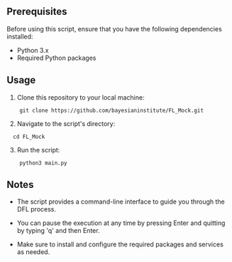 
## Prerequisites

Before using this script, ensure that you have the following dependencies installed:

- Python 3.x
- Required Python packages 

## Usage

1. Clone this repository to your local machine:

```
    git clone https://github.com/bayesianinstitute/FL_Mock.git
```


2. Navigate to the script's directory:

```
  cd FL_Mock
```


3. Run the script:

```
    python3 main.py
```


## Notes

- The script provides a command-line interface to guide you through the DFL process.

- You can pause the execution at any time by pressing Enter and quitting by typing 'q' and then Enter.

- Make sure to install and configure the required packages and services as needed.

